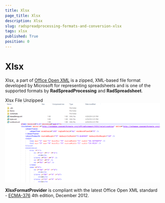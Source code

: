 ```yaml
---
title: Xlsx
page_title: Xlsx
description: Xlsx
slug: radspreadprocessing-formats-and-conversion-xlsx
tags: xlsx
published: True
position: 0
---
```


# Xlsx



Xlsx, a part of
        [Office Open XML](http://en.wikipedia.org/wiki/Office_Open_XML)
        is a zipped, XML-based file format developed by Microsoft for representing spreadsheets and is one of the supported formats by __RadSpreadProcessing__ and __RadSpreadsheet__.
      

Xlsx File Unzipped![Rad Spread Processing Formats and Conversion Xlsx 01](images/RadSpreadProcessing_Formats_and_Conversion_Xlsx_01.png)

__XlsxFormatProvider__ is compliant with the latest Office Open XML standard -
        [ECMA-376](http://www.ecma-international.org/publications/standards/Ecma-376.htm)
        4th edition, December 2012.
      

## 
